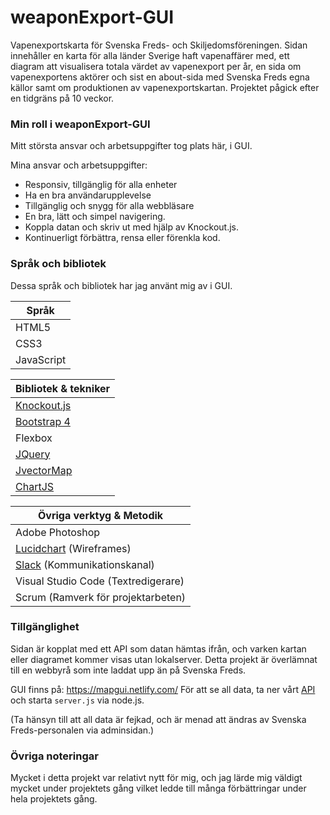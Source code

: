 # weaponExport-GUI

Vapenexportskarta för Svenska Freds- och Skiljedomsföreningen. Sidan innehåller en karta för alla länder Sverige haft vapenaffärer med, ett diagram att visualisera totala värdet av vapenexport per år, en sida om vapenexportens aktörer och sist en about-sida med Svenska Freds egna källor samt om produktionen av vapenexportskartan. Projektet pågick efter en tidgräns på 10 veckor.

### Min roll i weaponExport-GUI

 Mitt största ansvar och arbetsuppgifter tog plats här, i GUI. 
 
 Mina ansvar och arbetsuppgifter:
 
 * Responsiv, tillgänglig för alla enheter
 * Ha en bra användarupplevelse
 * Tillgänglig och snygg för alla webbläsare
 * En bra, lätt och simpel navigering.
 * Koppla datan och skriv ut med hjälp av Knockout.js.
 * Kontinuerligt förbättra, rensa eller förenkla kod.
 
 ### Språk och bibliotek
 
 Dessa språk och bibliotek har jag använt mig av i GUI.
 
Språk  |
------------- |
HTML5  |
CSS3  |
JavaScript  |

Bibliotek & tekniker|
------------- |
[Knockout.js](http://knockoutjs.com/)  |
[Bootstrap 4](https://getbootstrap.com/)  |
Flexbox  |
[JQuery](https://jquery.com/) |
[JvectorMap](http://jvectormap.com/) |
[ChartJS](https://www.chartjs.org/)  |

Övriga verktyg & Metodik |
------------- |
Adobe Photoshop  |
[Lucidchart](https://www.lucidchart.com/) (Wireframes)  |
[Slack](https://www.slack.com/) (Kommunikationskanal) |
Visual Studio Code (Textredigerare) |
Scrum (Ramverk för projektarbeten) |

### Tillgänglighet
Sidan är kopplat med ett API som datan hämtas ifrån, och varken kartan eller diagramet kommer visas utan lokalserver. Detta projekt är överlämnat till en webbyrå som inte laddat upp än på Svenska Freds.

GUI finns på: https://mapgui.netlify.com/
För att se all data, ta ner vårt [API](https://github.com/pettrz/weaponExport-API) och starta `server.js` via node.js.

(Ta hänsyn till att all data är fejkad, och är menad att ändras av Svenska Freds-personalen via adminsidan.)

### Övriga noteringar

Mycket i detta projekt var relativt nytt för mig, och jag lärde mig väldigt mycket under projektets gång vilket ledde till många förbättringar under hela projektets gång.
 
 

